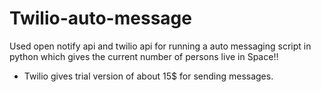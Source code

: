 # Twilio-auto-message

Used open notify api and twilio api for running a auto messaging script in python which gives the current number of persons live in Space!!
* Twilio gives trial version of about 15$ for sending messages.
